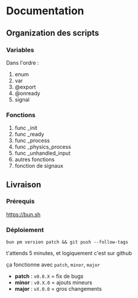 # Documentation

## Organization des scripts

### Variables

Dans l'ordre :
1. enum
2. var
3. @export
4. @onready
5. signal

### Fonctions

1. func _init
2. func _ready
3. func _process
4. func _physics_process
5. func _unhandled_input
6. autres fonctions
7. fonction de signaux

## Livraison

### Prérequis

https://bun.sh

### Déploiement

`bun pm version patch && git push --follow-tags`

t'attends 5 minutes, et logiquement c'est sur github

ça fonctionne avec `patch`, `minor`, `major`
- **patch** : `v0.0.X` = fix de bugs
- **minor** : `v0.X.0` = ajouts mineurs
- **major** : `vX.0.0` = gros changements
